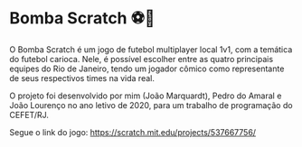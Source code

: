 # Bomba Scratch ⚽🥅


O Bomba Scratch é um jogo de futebol multiplayer local 1v1, com a temática do futebol carioca. Nele, é possível escolher entre as quatro principais equipes do Rio de Janeiro, tendo um jogador cômico como representante de seus respectivos times na vida real.

O projeto foi desenvolvido por mim (João Marquardt), Pedro do Amaral e João Lourenço no ano letivo de 2020, para um trabalho de programação do CEFET/RJ.

Segue o link do jogo: https://scratch.mit.edu/projects/537667756/
